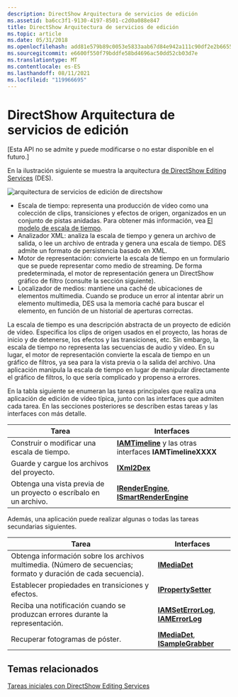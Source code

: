 ```yaml
---
description: DirectShow Arquitectura de servicios de edición
ms.assetid: ba6cc3f1-9130-4197-8501-c2d0a088e847
title: DirectShow Arquitectura de servicios de edición
ms.topic: article
ms.date: 05/31/2018
ms.openlocfilehash: add81e579b89c0053e5833aab67d84e942a111c90df2e2b665531c507f7be1e9
ms.sourcegitcommit: e6600f550f79bddfe58bd4696ac50dd52cb03d7e
ms.translationtype: MT
ms.contentlocale: es-ES
ms.lasthandoff: 08/11/2021
ms.locfileid: "119966695"
---
```

# <a name="directshow-editing-services-architecture"></a>DirectShow Arquitectura de servicios de edición

\[Esta API no se admite y puede modificarse o no estar disponible en el futuro.\]

En la ilustración siguiente se muestra la arquitectura [de DirectShow Editing Services](directshow-editing-services.md) (DES).

![arquitectura de servicios de edición de directshow](images/architecture.png)

-   Escala de tiempo: representa una producción de vídeo como una colección de clips, transiciones y efectos de origen, organizados en un conjunto de pistas anidadas. Para obtener más información, vea [El modelo de escala de tiempo](the-timeline-model.md).
-   Analizador XML: analiza la escala de tiempo y genera un archivo de salida, o lee un archivo de entrada y genera una escala de tiempo. DES admite un formato de persistencia basado en XML.
-   Motor de representación: convierte la escala de tiempo en un formulario que se puede representar como medio de streaming. De forma predeterminada, el motor de representación genera un DirectShow gráfico de filtro (consulte la sección siguiente).
-   Localizador de medios: mantiene una caché de ubicaciones de elementos multimedia. Cuando se produce un error al intentar abrir un elemento multimedia, DES usa la memoria caché para buscar el elemento, en función de un historial de aperturas correctas.

La escala de tiempo es una descripción abstracta de un proyecto de edición de vídeo. Especifica los clips de origen usados en el proyecto, las horas de inicio y de detenerse, los efectos y las transiciones, etc. Sin embargo, la escala de tiempo no representa las secuencias de audio y vídeo. En su lugar, el motor de representación convierte la escala de tiempo en un gráfico de filtros, ya sea para la vista previa o la salida del archivo. Una aplicación manipula la escala de tiempo en lugar de manipular directamente el gráfico de filtros, lo que sería complicado y propenso a errores.

En la tabla siguiente se enumeran las tareas principales que realiza una aplicación de edición de vídeo típica, junto con las interfaces que admiten cada tarea. En las secciones posteriores se describen estas tareas y las interfaces con más detalle.



| Tarea                                     | Interfaces                                                                             |
|------------------------------------------|------------------------------------------------------------------------------------------|
| Construir o modificar una escala de tiempo.          | [**IAMTimeline**](iamtimeline.md) y las otras interfaces **IAMTimelineXXXX**          |
| Guarde y cargue los archivos del proyecto.             | [**IXml2Dex**](ixml2dex.md)                                                             |
| Obtenga una vista previa de un proyecto o escríbalo en un archivo. | [**IRenderEngine**](irenderengine.md), [ **ISmartRenderEngine**](ismartrenderengine.md) |



 

Además, una aplicación puede realizar algunas o todas las tareas secundarias siguientes.



| Tarea                                                                                           | Interfaces                                                                 |
|------------------------------------------------------------------------------------------------|------------------------------------------------------------------------------|
| Obtenga información sobre los archivos multimedia. (Número de secuencias; formato y duración de cada secuencia). | [**IMediaDet**](imediadet.md)                                               |
| Establecer propiedades en transiciones y efectos.                                                     | [**IPropertySetter**](ipropertysetter.md)                                   |
| Reciba una notificación cuando se produzcan errores durante la representación.                                       | [**IAMSetErrorLog**](iamseterrorlog.md), [ **IAMErrorLog**](iamerrorlog.md) |
| Recuperar fotogramas de póster.                                                                        | [**IMediaDet**](imediadet.md), [ **ISampleGrabber**](isamplegrabber.md)     |



 

## <a name="related-topics"></a>Temas relacionados

<dl> <dt>

[Tareas iniciales con DirectShow Editing Services](getting-started-with-directshow-editing-services.md)
</dt> </dl>

 

 



